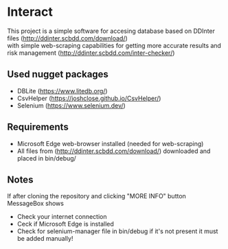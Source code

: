 # Interact
This project is a simple software for accesing database based on DDInter files (http://ddinter.scbdd.com/download/)<br />
with simple web-scraping capabilities for getting more accurate results and risk management (http://ddinter.scbdd.com/inter-checker/)

## Used nugget packages
- DBLite (https://www.litedb.org/)
- CsvHelper (https://joshclose.github.io/CsvHelper/)
- Selenium (https://www.selenium.dev/)

## Requirements
- Microsoft Edge web-browser installed (needed for web-scraping)
- All files from (http://ddinter.scbdd.com/download/) downloaded and placed in bin/debug/

## Notes
If after cloning the repository and clicking "MORE INFO" button MessageBox shows
- Check your internet connection
- Ceck if Microsoft Edge is installed
- Check for selenium-manager file in bin/debug if it's not present it must be added manually!
